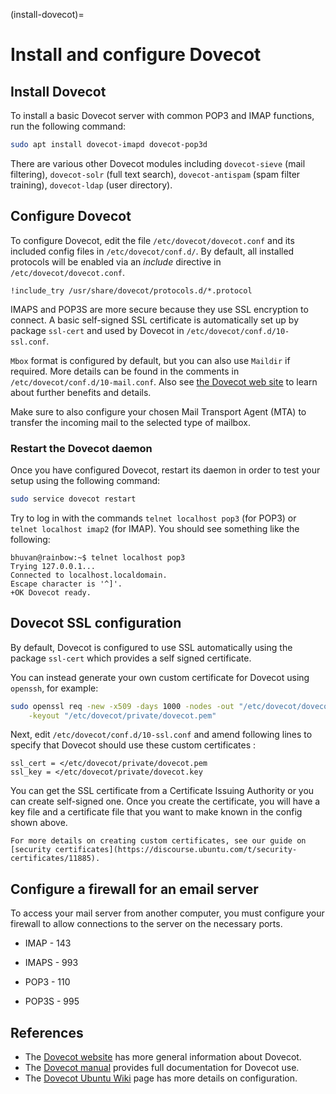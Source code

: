 (install-dovecot)=
# Install and configure Dovecot

## Install Dovecot

To install a basic Dovecot server with common POP3 and IMAP functions, run the following command:

```bash
sudo apt install dovecot-imapd dovecot-pop3d
```

There are various other Dovecot modules including `dovecot-sieve` (mail filtering), `dovecot-solr` (full text search), `dovecot-antispam` (spam filter training), `dovecot-ldap` (user directory).

## Configure Dovecot

To configure Dovecot, edit the file `/etc/dovecot/dovecot.conf` and its included config files in `/etc/dovecot/conf.d/`. By default, all installed protocols will be enabled via an *include* directive in `/etc/dovecot/dovecot.conf`.

```text
!include_try /usr/share/dovecot/protocols.d/*.protocol
```

IMAPS and POP3S are more secure because they use SSL encryption to connect. A basic self-signed SSL certificate is automatically set up by package `ssl-cert` and used by Dovecot in `/etc/dovecot/conf.d/10-ssl.conf`.

`Mbox` format is configured by default, but you can also use `Maildir` if required. More details can be found in the comments in `/etc/dovecot/conf.d/10-mail.conf`. Also see [the Dovecot web site](https://doc.dovecot.org/admin_manual/mailbox_formats/) to learn about further benefits and details.

Make sure to also configure your chosen Mail Transport Agent (MTA) to transfer the incoming mail to the selected type of mailbox.

### Restart the Dovecot daemon

Once you have configured Dovecot, restart its daemon in order to test your setup using the following command:

```bash
sudo service dovecot restart
```

Try to log in with the commands `telnet localhost pop3` (for POP3) or `telnet localhost imap2` (for IMAP).  You should see something like the following:

```text
bhuvan@rainbow:~$ telnet localhost pop3
Trying 127.0.0.1...
Connected to localhost.localdomain.
Escape character is '^]'.
+OK Dovecot ready.
```

## Dovecot SSL configuration

By default, Dovecot is configured to use SSL automatically using the package `ssl-cert` which provides a self signed certificate.

You can instead generate your own custom certificate for Dovecot using `openssh`, for example:

```bash
sudo openssl req -new -x509 -days 1000 -nodes -out "/etc/dovecot/dovecot.pem" \
    -keyout "/etc/dovecot/private/dovecot.pem"
```

Next, edit `/etc/dovecot/conf.d/10-ssl.conf` and amend following lines to specify that Dovecot should use these custom certificates :

```text
ssl_cert = </etc/dovecot/private/dovecot.pem
ssl_key = </etc/dovecot/private/dovecot.key
```

You can get the SSL certificate from a Certificate Issuing Authority or you can create self-signed one. Once you create the certificate, you will have a key file and a certificate file that you want to make known in the config shown above.

```{seealso}
For more details on creating custom certificates, see our guide on [security certificates](https://discourse.ubuntu.com/t/security-certificates/11885).
```

## Configure a firewall for an email server

To access your mail server from another computer, you must configure your firewall to allow connections to the server on the necessary ports.

  - IMAP - 143

  - IMAPS - 993

  - POP3 - 110

  - POP3S - 995

## References

- The [Dovecot website](http://www.dovecot.org/) has more general information about Dovecot.
- The [Dovecot manual](https://doc.dovecot.org) provides full documentation for Dovecot use.
- The [Dovecot Ubuntu Wiki](https://help.ubuntu.com/community/Dovecot) page has more details on configuration.
